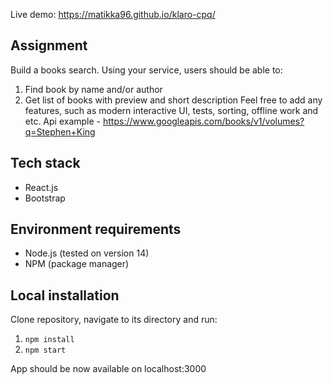 
Live demo: https://matikka96.github.io/klaro-cpq/

## Assignment
Build a books search. Using your service, users should be able to: 
1. Find book by name and/or author 
2. Get list of books with preview and short description Feel free to add any features, such as modern interactive UI, tests, sorting, offline work and etc. Api example - https://www.googleapis.com/books/v1/volumes?q=Stephen+King

## Tech stack
* React.js
* Bootstrap

## Environment requirements
* Node.js (tested on version 14)
* NPM (package manager)

## Local installation
Clone repository, navigate to its directory and run:
1. `npm install`
2. `npm start`

App should be now available on localhost:3000 
